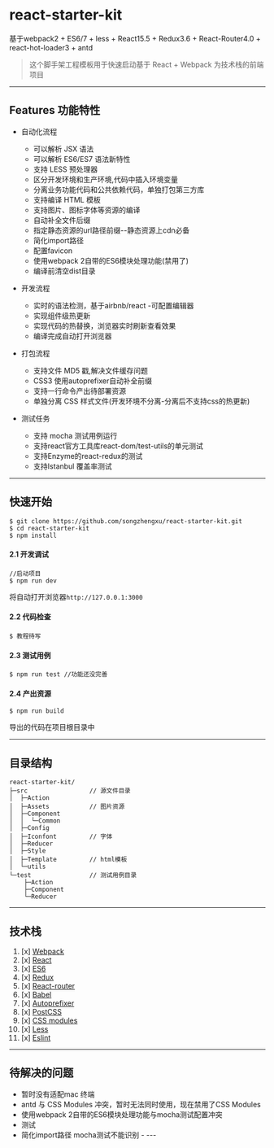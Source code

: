 react-starter-kit
=================

基于webpack2 + ES6/7 + less + React15.5 + Redux3.6 + React-Router4.0 + react-hot-loader3 + antd

> 这个脚手架工程模板用于快速启动基于 React + Webpack 为技术栈的前端项目

---

Features 功能特性
-----------------

-	自动化流程

	-	可以解析 JSX 语法
	-	可以解析 ES6/ES7 语法新特性
	-	支持 LESS 预处理器
	-	区分开发环境和生产环境,代码中插入环境变量
	-	分离业务功能代码和公共依赖代码，单独打包第三方库
	-	支持编译 HTML 模板
	-	支持图片、图标字体等资源的编译
	-	自动补全文件后缀
	-	指定静态资源的url路径前缀--静态资源上cdn必备
	-	简化import路径
	-	配置favicon
	-	使用webpack 2自带的ES6模块处理功能(禁用了)
	-	编译前清空dist目录

-	开发流程

	-	实时的语法检测，基于airbnb/react -可配置编辑器
	-	实现组件级热更新
	-	实现代码的热替换，浏览器实时刷新查看效果
	-	编译完成自动打开浏览器

-	打包流程

	-	支持文件 MD5 戳,解决文件缓存问题
	-	CSS3 使用autoprefixer自动补全前缀
	-	支持一行命令产出待部署资源
	-	单独分离 CSS 样式文件(开发环境不分离-分离后不支持css的热更新)

-	测试任务

	-	支持 mocha 测试用例运行
	-	支持react官方工具库react-dom/test-utils的单元测试
	-	支持Enzyme的react-redux的测试
	-	支持Istanbul 覆盖率测试

---

快速开始
--------

```
$ git clone https://github.com/songzhengxu/react-starter-kit.git
$ cd react-starter-kit
$ npm install
```

#### 2.1 开发调试

```
//启动项目
$ npm run dev
```

将自动打开浏览器`http://127.0.0.1:3000`

#### 2.2 代码检查

```
$ 教程待写
```

#### 2.3 测试用例

```
$ npm run test //功能还没完善
```

#### 2.4 产出资源

```
$ npm run build
```

导出的代码在项目根目录中

---

目录结构
--------

```
react-starter-kit/
├─src                 // 源文件目录
│  ├─Action     
│  ├─Assets           // 图片资源
│  ├─Component
│  │  └─Common
│  ├─Config
│  ├─Iconfont         // 字体
│  ├─Reducer
│  ├─Style
│  ├─Template         // html模板
│  └─utils
└─test                // 测试用例目录
    ├─Action
    ├─Component
    └─Reducer
```

---

技术栈
------

1.	[x] [Webpack](https://webpack.github.io)
2.	[x] [React](https://facebook.github.io/react/)
3.	[x] [ES6](http://es6.ruanyifeng.com/)
4.	[x] [Redux](https://github.com/rackt/redux)
5.	[x] [React-router](https://github.com/rackt/react-router-redux)
6.	[x] [Babel](https://babeljs.io/)
7.	[x] [Autoprefixer](https://github.com/postcss/autoprefixer)
8.	[x] [PostCSS](https://github.com/postcss/postcss)
9.	[x] [CSS modules](https://github.com/outpunk/postcss-modules)
10.	[x] [Less](https://github.com/less/less.js)
11.	[x] [Eslint](https://github.com/eslint/eslint)

---

待解决的问题
------------

-	暂时没有适配mac 终端
-	antd 与 CSS Modules 冲突，暂时无法同时使用，现在禁用了CSS Modules
-	使用webpack 2自带的ES6模块处理功能与mocha测试配置冲突
-	测试
-	简化import路径 mocha测试不能识别 - ---
